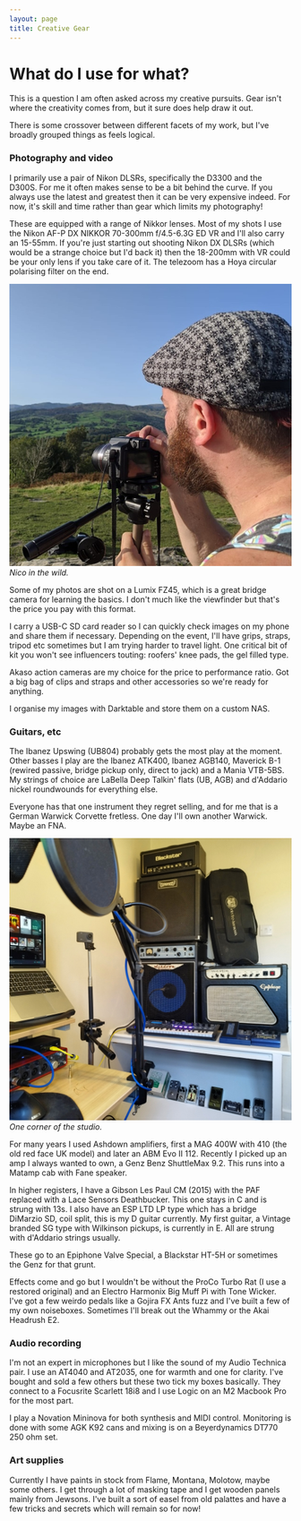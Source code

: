 ```yaml
---
layout: page
title: Creative Gear
---
```


# What do I use for what?

This is a question I am often asked across my creative pursuits. Gear isn't where the creativity comes from, but it sure does help draw it out.

There is some crossover between different facets of my work, but I've broadly grouped things as feels logical.

### Photography and video

I primarily use a pair of Nikon DLSRs, specifically the D3300 and the D300S. For me it often makes sense to be a bit behind the curve. If you always use the latest and greatest then it can be very expensive indeed. For now, it's skill and time rather than gear which limits my photography!

These are equipped with a range of Nikkor lenses. Most of my shots I use the Nikon AF-P DX NIKKOR 70-300mm f/4.5-6.3G ED VR and I'll also carry an 15-55mm. If you're just starting out shooting Nikon DX DLSRs (which would be a strange choice but I'd back it) then the 18-200mm with VR could be your only lens if you take care of it. The telezoom has a Hoya circular polarising filter on the end.

![Nico in the wild.](/public/img/snap.jpg)
*Nico in the wild.*

Some of my photos are shot on a Lumix FZ45, which is a great bridge camera for learning the basics. I don't much like the viewfinder but that's the price you pay with this format.

I carry a USB-C SD card reader so I can quickly check images on my phone and share them if necessary. Depending on the event, I'll have grips, straps, tripod etc sometimes but I am trying harder to travel light. One critical bit of kit you won't see influencers touting: roofers' knee pads, the gel filled type.

Akaso action cameras are my choice for the price to performance ratio. Got a big bag of clips and straps and other accessories so we're ready for anything.

I organise my images with Darktable and store them on a custom NAS.

### Guitars, etc

The Ibanez Upswing (UB804) probably gets the most play at the moment. Other basses I play are the Ibanez ATK400, Ibanez AGB140, Maverick B-1 (rewired passive, bridge pickup only, direct to jack) and a Mania VTB-5BS. My strings of choice are LaBella Deep Talkin' flats (UB, AGB) and d'Addario nickel roundwounds for everything else.

Everyone has that one instrument they regret selling, and for me that is a German Warwick Corvette fretless. One day I'll own another Warwick. Maybe an FNA.

![One corner of the studio.](/public/img/studio.jpg)
*One corner of the studio.*

For many years I used Ashdown amplifiers, first a MAG 400W with 410 (the old red face UK model) and later an ABM Evo II 112. Recently I picked up an amp I always wanted to own, a Genz Benz ShuttleMax 9.2. This runs into a Matamp cab with Fane speaker.

In higher registers, I have a Gibson Les Paul CM (2015) with the PAF replaced with a Lace Sensors Deathbucker. This one stays in C and is strung with 13s. I also have an ESP LTD LP type which has a bridge DiMarzio SD, coil split, this is my D guitar currently. My first guitar, a Vintage branded SG type with Wilkinson pickups, is currently in E. All are strung with d'Addario strings usually.

These go to an Epiphone Valve Special, a Blackstar HT-5H or sometimes the Genz for that grunt.

Effects come and go but I wouldn't be without the ProCo Turbo Rat (I use a restored original) and an Electro Harmonix Big Muff Pi with Tone Wicker. I've got a few weirdo pedals like a Gojira FX Ants fuzz and I've built a few of my own noiseboxes. Sometimes I'll break out the Whammy or the Akai Headrush E2.

### Audio recording

I'm not an expert in microphones but I like the sound of my Audio Technica pair. I use an AT4040 and AT2035, one for warmth and one for clarity. I've bought and sold a few others but these two tick my boxes basically. They connect to a Focusrite Scarlett 18i8 and I use Logic on an M2 Macbook Pro for the most part.

I play a Novation Mininova for both synthesis and MIDI control. Monitoring is done with some AGK K92 cans and mixing is on a Beyerdynamics DT770 250 ohm set.

### Art supplies

Currently I have paints in stock from Flame, Montana, Molotow, maybe some others. I get through a lot of masking tape and I get wooden panels mainly from Jewsons. I've built a sort of easel from old palattes and have a few tricks and secrets which will remain so for now!